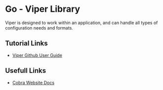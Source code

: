 # Go - Viper Library

Viper is designed to work within an application, and can handle all types of configuration needs and formats.

## Tutorial Links
* [Viper Github User Guide](https://github.com/spf13/viper)


## Usefull Links
* [Cobra Website Docs](https://cobra.dev/)
